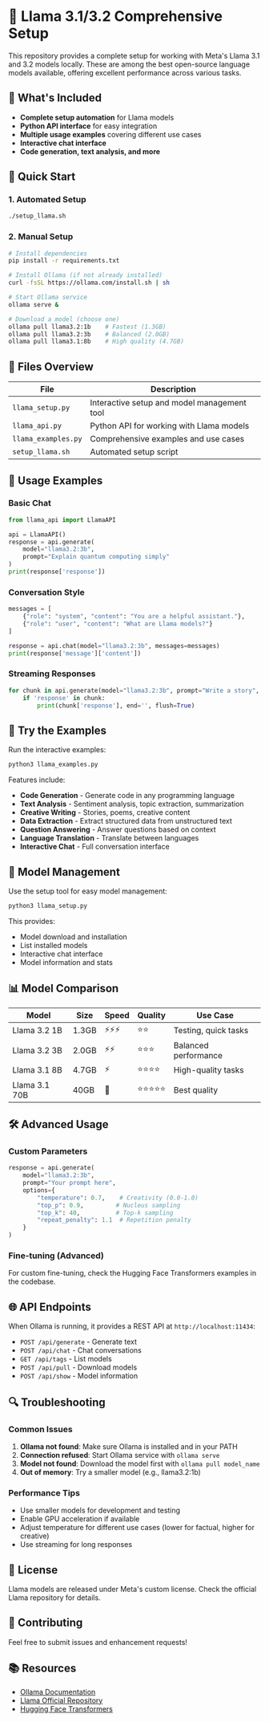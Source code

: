 # 🦙 Llama 3.1/3.2 Comprehensive Setup

This repository provides a complete setup for working with Meta's Llama 3.1 and 3.2 models locally. These are among the best open-source language models available, offering excellent performance across various tasks.

## 🌟 What's Included

- **Complete setup automation** for Llama models
- **Python API interface** for easy integration
- **Multiple usage examples** covering different use cases
- **Interactive chat interface**
- **Code generation, text analysis, and more**

## 🚀 Quick Start

### 1. Automated Setup
```bash
./setup_llama.sh
```

### 2. Manual Setup
```bash
# Install dependencies
pip install -r requirements.txt

# Install Ollama (if not already installed)
curl -fsSL https://ollama.com/install.sh | sh

# Start Ollama service
ollama serve &

# Download a model (choose one)
ollama pull llama3.2:1b    # Fastest (1.3GB)
ollama pull llama3.2:3b    # Balanced (2.0GB)
ollama pull llama3.1:8b    # High quality (4.7GB)
```

## 📁 Files Overview

| File | Description |
|------|-------------|
| `llama_setup.py` | Interactive setup and model management tool |
| `llama_api.py` | Python API for working with Llama models |
| `llama_examples.py` | Comprehensive examples and use cases |
| `setup_llama.sh` | Automated setup script |

## 🎯 Usage Examples

### Basic Chat
```python
from llama_api import LlamaAPI

api = LlamaAPI()
response = api.generate(
    model="llama3.2:3b",
    prompt="Explain quantum computing simply"
)
print(response['response'])
```

### Conversation Style
```python
messages = [
    {"role": "system", "content": "You are a helpful assistant."},
    {"role": "user", "content": "What are Llama models?"}
]

response = api.chat(model="llama3.2:3b", messages=messages)
print(response['message']['content'])
```

### Streaming Responses
```python
for chunk in api.generate(model="llama3.2:3b", prompt="Write a story", stream=True):
    if 'response' in chunk:
        print(chunk['response'], end='', flush=True)
```

## 🧪 Try the Examples

Run the interactive examples:
```bash
python3 llama_examples.py
```

Features include:
- **Code Generation** - Generate code in any programming language
- **Text Analysis** - Sentiment analysis, topic extraction, summarization
- **Creative Writing** - Stories, poems, creative content
- **Data Extraction** - Extract structured data from unstructured text
- **Question Answering** - Answer questions based on context
- **Language Translation** - Translate between languages
- **Interactive Chat** - Full conversation interface

## 🔧 Model Management

Use the setup tool for easy model management:
```bash
python3 llama_setup.py
```

This provides:
- Model download and installation
- List installed models
- Interactive chat interface
- Model information and stats

## 📊 Model Comparison

| Model | Size | Speed | Quality | Use Case |
|-------|------|-------|---------|----------|
| Llama 3.2 1B | 1.3GB | ⚡⚡⚡ | ⭐⭐ | Testing, quick tasks |
| Llama 3.2 3B | 2.0GB | ⚡⚡ | ⭐⭐⭐ | Balanced performance |
| Llama 3.1 8B | 4.7GB | ⚡ | ⭐⭐⭐⭐ | High-quality tasks |
| Llama 3.1 70B | 40GB | 🐌 | ⭐⭐⭐⭐⭐ | Best quality |

## 🛠️ Advanced Usage

### Custom Parameters
```python
response = api.generate(
    model="llama3.2:3b",
    prompt="Your prompt here",
    options={
        "temperature": 0.7,    # Creativity (0.0-1.0)
        "top_p": 0.9,         # Nucleus sampling
        "top_k": 40,          # Top-k sampling
        "repeat_penalty": 1.1  # Repetition penalty
    }
)
```

### Fine-tuning (Advanced)
For custom fine-tuning, check the Hugging Face Transformers examples in the codebase.

## 🌐 API Endpoints

When Ollama is running, it provides a REST API at `http://localhost:11434`:

- `POST /api/generate` - Generate text
- `POST /api/chat` - Chat conversations
- `GET /api/tags` - List models
- `POST /api/pull` - Download models
- `POST /api/show` - Model information

## 🔍 Troubleshooting

### Common Issues

1. **Ollama not found**: Make sure Ollama is installed and in your PATH
2. **Connection refused**: Start Ollama service with `ollama serve`
3. **Model not found**: Download the model first with `ollama pull model_name`
4. **Out of memory**: Try a smaller model (e.g., llama3.2:1b)

### Performance Tips

- Use smaller models for development and testing
- Enable GPU acceleration if available
- Adjust temperature for different use cases (lower for factual, higher for creative)
- Use streaming for long responses

## 📝 License

Llama models are released under Meta's custom license. Check the official Llama repository for details.

## 🤝 Contributing

Feel free to submit issues and enhancement requests!

## 📚 Resources

- [Ollama Documentation](https://ollama.ai/docs)
- [Llama Official Repository](https://github.com/meta-llama/llama)
- [Hugging Face Transformers](https://huggingface.co/docs/transformers)